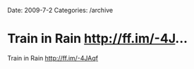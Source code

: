 Date: 2009-7-2
Categories: /archive

# Train in Rain http://ff.im/-4J...

Train in Rain <a href="http://ff.im/-4JAqf" rel="nofollow">http://ff.im/-4JAqf</a>
